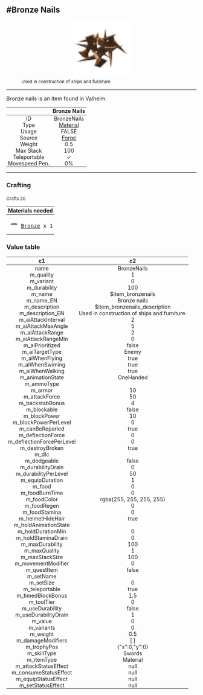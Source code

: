 <meta property="og:title" content="Bronze Nails - MoreValheim" /><meta property="og:type" content="website" /><meta property="og:image" content="/assets/bronze_nails.png" /><meta property="og:description" content="Bronze Nails is an item found in Valheim." /><meta name="theme-color" content="#546D78"><meta name="twitter:card" content="summary_large_image">
#Bronze Nails
-------------
<style>img {width:20px;}.tb {width:150px;display: block;margin-left: auto;margin-right: auto;}</style>

<style>.md-typeset table:not([class]) th:not([align]) {min-width:unset!important;}</style>
<style>td{padding:0em 0.3em!important;text-align:center!important;border-left:.05rem solid var(--md-default-fg-color--lightest)}</style>

<style>th{padding:0.1em 0.3em!important;text-align:center!important;font-weight:bold}</style>

<style>pre{text-align:right!important}</style>
<style>table tr td:first-child {border-left: 0;};</style>

<figure><img src="/assets/bronze_nails.png" class="tb" /><figcaption><small>Used in construction of ships and furniture.</small></figcaption></figure>

-------------

Bronze nails is an item found in Valheim.

|        | Bronze Nails              |
| ----------- | ------------------------------------ |
| ID |BronzeNails
| Type | [Material](../../types/material)
| Usage | FALSE<br>
| Source | [Forge](../../object/forge)
| Weight | 0.5 |
| Max Stack | 100 |
| Teleportable | ✓
| Movespeed Pen. | 0%


-------------

### Crafting

<small>Crafts 20</small>

| Materials needed |
| - |
| <pre>[![Bronze](/assets/bronze.png)](../../item/bronze) [Bronze](../bronze) x 1</pre> |

### Value table
|c1|c2|
|----|----|
|name|BronzeNails|
|m_quality|1|
|m_variant|0|
|m_durability|100|
|m_name|$item_bronzenails|
|m_name_EN|Bronze nails|
|m_description|$item_bronzenails_description|
|m_description_EN|Used in construction of ships and furniture.|
|m_aiAttackInterval|2|
|m_aiAttackMaxAngle|5|
|m_aiAttackRange|2|
|m_aiAttackRangeMin|0|
|m_aiPrioritized|false|
|m_aiTargetType|Enemy|
|m_aiWhenFlying|true|
|m_aiWhenSwiming|true|
|m_aiWhenWalking|true|
|m_animationState|OneHanded|
|m_ammoType||
|m_armor|10|
|m_attackForce|50|
|m_backstabBonus|4|
|m_blockable|false|
|m_blockPower|10|
|m_blockPowerPerLevel|0|
|m_canBeReparied|true|
|m_deflectionForce|0|
|m_deflectionForcePerLevel|0|
|m_destroyBroken|true|
|m_dlc||
|m_dodgeable|false|
|m_durabilityDrain|0|
|m_durabilityPerLevel|50|
|m_equipDuration|1|
|m_food|0|
|m_foodBurnTime|0|
|m_foodColor|rgba(255, 255, 255, 255)|
|m_foodRegen|0|
|m_foodStamina|0|
|m_helmetHideHair|true|
|m_holdAnimationState||
|m_holdDurationMin|0|
|m_holdStaminaDrain|0|
|m_maxDurability|100|
|m_maxQuality|1|
|m_maxStackSize|100|
|m_movementModifier|0|
|m_questItem|false|
|m_setName||
|m_setSize|0|
|m_teleportable|true|
|m_timedBlockBonus|1.5|
|m_toolTier|0|
|m_useDurability|false|
|m_useDurabilityDrain|1|
|m_value|0|
|m_variants|0|
|m_weight|0.5|
|m_damageModifiers|[  ]|
|m_trophyPos|{"x":0,"y":0}|
|m_skillType|Swords|
|m_itemType|Material|
|m_attackStatusEffect|null|
|m_consumeStatusEffect|null|
|m_equipStatusEffect|null|
|m_setStatusEffect|null|
